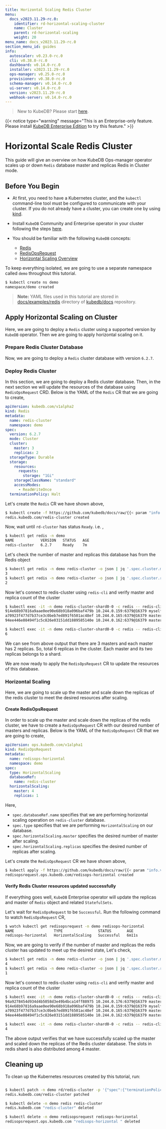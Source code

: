 ```yaml
---
title: Horizontal Scaling Redis Cluster
menu:
  docs_v2023.11.29-rc.0:
    identifier: rd-horizontal-scaling-cluster
    name: Cluster
    parent: rd-horizontal-scaling
    weight: 20
menu_name: docs_v2023.11.29-rc.0
section_menu_id: guides
info:
  autoscaler: v0.23.0-rc.0
  cli: v0.38.0-rc.0
  dashboard: v0.14.0-rc.0
  installer: v2023.11.29-rc.0
  ops-manager: v0.25.0-rc.0
  provisioner: v0.38.0-rc.0
  schema-manager: v0.14.0-rc.0
  ui-server: v0.14.0-rc.0
  version: v2023.11.29-rc.0
  webhook-server: v0.14.0-rc.0
---
```


> New to KubeDB? Please start [here](/docs/v2023.11.29-rc.0/README).

{{< notice type="warning" message="This is an Enterprise-only feature. Please install [KubeDB Enterprise Edition](/docs/v2023.11.29-rc.0/setup/install/enterprise) to try this feature." >}}

# Horizontal Scale Redis Cluster

This guide will give an overview on how KubeDB Ops-manager operator scales up or down `Redis` database master and replicas Redis in Cluster mode.


## Before You Begin

- At first, you need to have a Kubernetes cluster, and the `kubectl` command-line tool must be configured to communicate with your cluster. If you do not already have a cluster, you can create one by using [kind](https://kind.sigs.k8s.io/docs/user/quick-start/).

- Install `KubeDB` Community and Enterprise operator in your cluster following the steps [here](/docs/v2023.11.29-rc.0/setup/README).

- You should be familiar with the following `KubeDB` concepts:
  - [Redis](/docs/v2023.11.29-rc.0/guides/redis/concepts/redis)
  - [RedisOpsRequest](/docs/v2023.11.29-rc.0/guides/redis/concepts/redisopsrequest)
  - [Horizontal Scaling Overview](/docs/v2023.11.29-rc.0/guides/redis/scaling/horizontal-scaling/overview)

To keep everything isolated, we are going to use a separate namespace called `demo` throughout this tutorial.

```bash
$ kubectl create ns demo
namespace/demo created
```

> **Note:** YAML files used in this tutorial are stored in [docs/examples/redis](/docs/v2023.11.29-rc.0/examples/redis) directory of [kubedb/docs](https://github.com/kubedb/docs) repository.

## Apply Horizontal Scaling on Cluster

Here, we are going to deploy a `Redis` cluster using a supported version by `KubeDB` operator. Then we are going to apply horizontal scaling on it.

### Prepare Redis Cluster Database

Now, we are going to deploy a `Redis` cluster database with version `6.2.7`.

### Deploy Redis Cluster 

In this section, we are going to deploy a Redis cluster database. Then, in the next section we will update the resources of the database using `RedisOpsRequest` CRD. Below is the YAML of the `Redis` CR that we are going to create,

```yaml
apiVersion: kubedb.com/v1alpha2
kind: Redis
metadata:
  name: redis-cluster
  namespace: demo
spec:
  version: 6.2.7
  mode: Cluster
  cluster:
    master: 3
    replicas: 2
  storageType: Durable
  storage:
    resources:
      requests:
        storage: "1Gi"
    storageClassName: "standard"
    accessModes:
      - ReadWriteOnce
  terminationPolicy: Halt
```

Let's create the `Redis` CR we have shown above, 

```bash
$ kubectl create -f https://github.com/kubedb/docs/raw/{{< param "info.version" >}}/docs/examples/redis/scaling/horizontal-scaling/rd-cluster.yaml
redis.kubedb.com/redis-cluster created
```

Now, wait until `rd-cluster` has status `Ready`. i.e. ,

```bash
$ kubectl get redis -n demo
NAME            VERSION   STATUS   AGE
redis-cluster   6.2.7     Ready    7m
```

Let's check the number of master and replicas this database has from the Redis object

```bash
$ kubectl get redis -n demo redis-cluster -o json | jq '.spec.cluster.master'
3
$ kubectl get redis -n demo redis-cluster -o json | jq '.spec.cluster.replicas'
2
```

Now let's connect to redis-cluster using `redis-cli` and verify master and replica count of the cluster
```bash
$ kubectl exec -it -n demo redis-cluster-shard0-0 -c redis -- redis-cli -c cluster nodes | grep master
914e68b97816a9aae0ee90e68b918a096baf479b 10.244.0.159:6379@16379 myself,master - 0 1675770134000 1 connected 0-5460
a70923f477d7b37ce3c0beb7ed891f6501ac48ef 10.244.0.165:6379@16379 master - 0 1675770134111 3 connected 10923-16383
94ee446e08494f1c5c826e03151dd1889585140e 10.244.0.162:6379@16379 master - 0 1675770134813 2 connected 5461-10922

$ kubectl exec -it -n demo redis-cluster-shard0-0 -c redis -- redis-cli -c cluster nodes | grep slave | wc -l
6
```

We can see from above output that there are 3 masters and each master has 2 replicas. So, total 6 replicas in the cluster. Each master and its two replicas belongs to a shard.

We are now ready to apply the `RedisOpsRequest` CR to update the resources of this database.

### Horizontal Scaling

Here, we are going to scale up the master and scale down the replicas of the redis cluster to meet the desired resources after scaling.

#### Create RedisOpsRequest

In order to  scale up the master and scale down the replicas of the redis cluster, we have to create a `RedisOpsRequest` CR with our desired number of masters and replicas. Below is the YAML of the `RedisOpsRequest` CR that we are going to create,

```yaml
apiVersion: ops.kubedb.com/v1alpha1
kind: RedisOpsRequest
metadata:
  name: redisops-horizontal
  namespace: demo
spec:
  type: HorizontalScaling
  databaseRef:
    name: redis-cluster
  horizontalScaling:
    master: 4
    replicas: 1
```

Here,

- `spec.databaseRef.name` specifies that we are performing horizontal scaling operation on `redis-cluster` database.
- `spec.type` specifies that we are performing `HorizontalScaling` on our database.
- `spec.horizontalScaling.master` specifies the desired number of master after scaling.
- `spec.horizontalScaling.replicas` specifies the desired number of replicas after scaling.

Let's create the `RedisOpsRequest` CR we have shown above,

```bash
$ kubectl apply -f https://github.com/kubedb/docs/raw/{{< param "info.version" >}}/docs/examples/redis/scaling/horizontal-scaling/horizontal-cluster.yaml
redisopsrequest.ops.kubedb.com/redisops-horizontal created
```

#### Verify Redis Cluster resources updated successfully 

If everything goes well, `KubeDB` Enterprise operator will update the replicas and master of `Redis` object and related `StatefulSets`.

Let's wait for `RedisOpsRequest` to be `Successful`.  Run the following command to watch `RedisOpsRequest` CR,

```bash
$ watch kubectl get redisopsrequest -n demo redisops-horizontal
NAME                  TYPE                STATUS       AGE
redisops-horizontal   HorizontalScaling   Successful   6m11s
```

Now, we are going to verify if the number of master and replicas the redis cluster has updated to meet up the desired state, Let's check,

```bash
$ kubectl get redis -n demo redis-cluster -o json | jq '.spec.cluster.master'
4
$ kubectl get redis -n demo redis-cluster -o json | jq '.spec.cluster.replicas'
1
```

Now let's connect to redis-cluster using `redis-cli` and verify master and replica count of the cluster
```bash
$ kubectl exec -it -n demo redis-cluster-shard0-0 -c redis -- redis-cli -c cluster nodes | grep master
94a9278454d934d4b5058d3e49b4bca14ff88975 10.244.0.176:6379@16379 master - 0 1675770403000 6 connected 0-1364 5461-6826 10923-12287
914e68b97816a9aae0ee90e68b918a096baf479b 10.244.0.159:6379@16379 myself,master - 0 1675770403000 1 connected 1365-5460
a70923f477d7b37ce3c0beb7ed891f6501ac48ef 10.244.0.165:6379@16379 master - 0 1675770404571 3 connected 12288-16383
94ee446e08494f1c5c826e03151dd1889585140e 10.244.0.162:6379@16379 master - 0 1675770403667 2 connected 6827-10922

$ kubectl exec -it -n demo redis-cluster-shard0-0 -c redis -- redis-cli -c cluster nodes | grep slave | wc -l
4
```

The above output verifies that we have successfully scaled up the master and scaled down the replicas of the Redis cluster database. The slots in redis shard 
is also distributed among 4 master.

## Cleaning up

To clean up the Kubernetes resources created by this tutorial, run:

```bash

$ kubectl patch -n demo rd/redis-cluster -p '{"spec":{"terminationPolicy":"WipeOut"}}' --type="merge"
redis.kubedb.com/redis-cluster patched

$ kubectl delete -n demo redis redis-cluster
redis.kubedb.com "redis-cluster" deleted

$ kubectl delete -n demo redisopsrequest redisops-horizontal 
redisopsrequest.ops.kubedb.com "redisops-horizontal " deleted
```